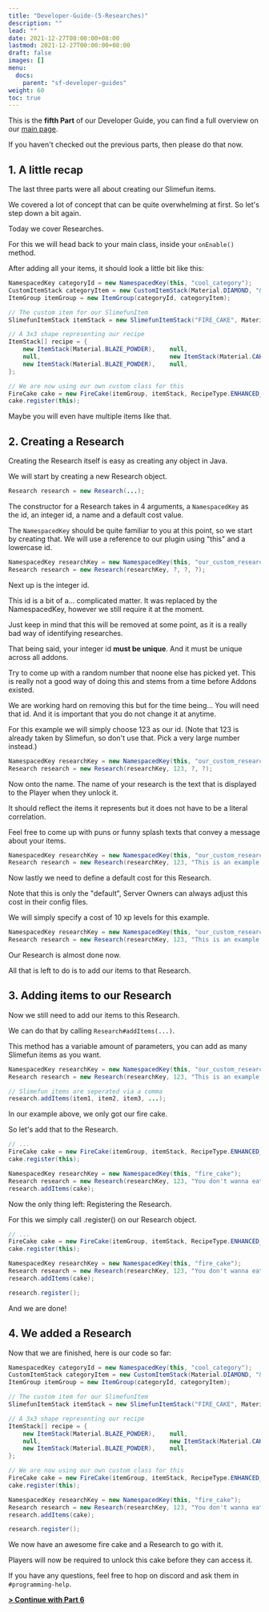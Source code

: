 ```yaml
---
title: "Developer-Guide-(5-Researches)"
description: ""
lead: ""
date: 2021-12-27T00:00:00+08:00
lastmod: 2021-12-27T00:00:00+08:00
draft: false
images: []
menu: 
  docs:
    parent: "sf-developer-guides"
weight: 60
toc: true
---
```


This is the **fifth Part** of our Developer Guide, you can find a full overview on our [main page](/docs/slimefun/developer-guide).

If you haven't checked out the previous parts, then please do that now.

## 1. A little recap

The last three parts were all about creating our Slimefun items.

We covered a lot of concept that can be quite overwhelming at first. So let's step down a bit again.

Today we cover Researches.

For this we will head back to your main class, inside your `onEnable()` method.

After adding all your items, it should look a little bit like this:

```java
NamespacedKey categoryId = new NamespacedKey(this, "cool_category");
CustomItemStack categoryItem = new CustomItemStack(Material.DIAMOND, "&4Our very cool Category");
ItemGroup itemGroup = new ItemGroup(categoryId, categoryItem);

// The custom item for our SlimefunItem
SlimefunItemStack itemStack = new SlimefunItemStack("FIRE_CAKE", Material.CAKE, "&4Fire Cake", "", LoreBuilder.radioactive(Radioactivity.HIGH), LoreBuilder.HAZMAT_SUIT_REQUIRED);

// A 3x3 shape representing our recipe
ItemStack[] recipe = {
    new ItemStack(Material.BLAZE_POWDER),    null,                               new ItemStack(Material.BLAZE_POWDER),
    null,                                    new ItemStack(Material.CAKE),       null,
    new ItemStack(Material.BLAZE_POWDER),    null,                               new ItemStack(Material.BLAZE_POWDER)
};

// We are now using our own custom class for this
FireCake cake = new FireCake(itemGroup, itemStack, RecipeType.ENHANCED_CRAFTING_TABLE, recipe);
cake.register(this);
```

Maybe you will even have multiple items like that.

## 2. Creating a Research

Creating the Research itself is easy as creating any object in Java.

We will start by creating a new Research object.

```java
Research research = new Research(...);
```

The constructor for a Research takes in 4 arguments, a `NamespacedKey` as the id, an integer id, a name and a default cost value.

The `NamespacedKey` should be quite familiar to you at this point, so we start by creating that. We will use a reference to our plugin using "this" and a lowercase id.

```java
NamespacedKey researchKey = new NamespacedKey(this, "our_custom_research");
Research research = new Research(researchKey, ?, ?, ?);
```

Next up is the integer id.

This id is a bit of a... complicated matter. It was replaced by the NamespacedKey, however we still require it at the moment.

Just keep in mind that this will be removed at some point, as it is a really bad way of identifying researches.

That being said, your integer id **must be unique**. And it must be unique across all addons.

Try to come up with a random number that noone else has picked yet. This is really not a good way of doing this and stems from a time before Addons existed.

We are working hard on removing this but for the time being... You will need that id. And it is important that you do not change it at anytime.

For this example we will simply choose 123 as our id. (Note that 123 is already taken by Slimefun, so don't use that. Pick a very large number instead.)

```java
NamespacedKey researchKey = new NamespacedKey(this, "our_custom_research");
Research research = new Research(researchKey, 123, ?, ?);
```

Now onto the name. The name of your research is the text that is displayed to the Player when they unlock it.

It should reflect the items it represents but it does not have to be a literal correlation.

Feel free to come up with puns or funny splash texts that convey a message about your items.

```java
NamespacedKey researchKey = new NamespacedKey(this, "our_custom_research");
Research research = new Research(researchKey, 123, "This is an example message", ?);
```

Now lastly we need to define a default cost for this Research.

Note that this is only the "default", Server Owners can always adjust this cost in their config files.

We will simply specify a cost of 10 xp levels for this example.

```java
NamespacedKey researchKey = new NamespacedKey(this, "our_custom_research");
Research research = new Research(researchKey, 123, "This is an example message", 10);
```

Our Research is almost done now.

All that is left to do is to add our items to that Research.

## 3. Adding items to our Research

Now we still need to add our items to this Research.

We can do that by calling `Research#addItems(...)`.

This method has a variable amount of parameters, you can add as many Slimefun items as you want.

```java
NamespacedKey researchKey = new NamespacedKey(this, "our_custom_research");
Research research = new Research(researchKey, 123, "This is an example message", 10);

// Slimefun items are seperated via a comma
research.addItems(item1, item2, item3, ...);
```

In our example above, we only got our fire cake.

So let's add that to the Research.

```java
// ...
FireCake cake = new FireCake(itemGroup, itemStack, RecipeType.ENHANCED_CRAFTING_TABLE, recipe);
cake.register(this);

NamespacedKey researchKey = new NamespacedKey(this, "fire_cake");
Research research = new Research(researchKey, 123, "You don't wanna eat this", 10);
research.addItems(cake);
```

Now the only thing left: Registering the Research.

For this we simply call .register() on our Research object.

```java
// ...
FireCake cake = new FireCake(itemGroup, itemStack, RecipeType.ENHANCED_CRAFTING_TABLE, recipe);
cake.register(this);

NamespacedKey researchKey = new NamespacedKey(this, "fire_cake");
Research research = new Research(researchKey, 123, "You don't wanna eat this", 10);
research.addItems(cake);

research.register();
```

And we are done!

## 4. We added a Research

Now that we are finished, here is our code so far:

```java
NamespacedKey categoryId = new NamespacedKey(this, "cool_category");
CustomItemStack categoryItem = new CustomItemStack(Material.DIAMOND, "&4Our very cool Category");
ItemGroup itemGroup = new ItemGroup(categoryId, categoryItem);

// The custom item for our SlimefunItem
SlimefunItemStack itemStack = new SlimefunItemStack("FIRE_CAKE", Material.CAKE, "&4Fire Cake", "", LoreBuilder.radioactive(Radioactivity.HIGH), LoreBuilder.HAZMAT_SUIT_REQUIRED);

// A 3x3 shape representing our recipe
ItemStack[] recipe = {
    new ItemStack(Material.BLAZE_POWDER),    null,                               new ItemStack(Material.BLAZE_POWDER),
    null,                                    new ItemStack(Material.CAKE),       null,
    new ItemStack(Material.BLAZE_POWDER),    null,                               new ItemStack(Material.BLAZE_POWDER)
};

// We are now using our own custom class for this
FireCake cake = new FireCake(itemGroup, itemStack, RecipeType.ENHANCED_CRAFTING_TABLE, recipe);
cake.register(this);

NamespacedKey researchKey = new NamespacedKey(this, "fire_cake");
Research research = new Research(researchKey, 123, "You don't wanna eat this", 10);
research.addItems(cake);

research.register();
```

We now have an awesome fire cake and a Research to go with it.

Players will now be required to unlock this cake before they can access it.

If you have any questions, feel free to hop on discord and ask them in `#programming-help`.

[**> Continue with Part 6**](/docs/slimefun/developer-guide-(6-custom-heads))
